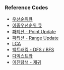 ### Reference Codes

- [우선순위큐]()
- [이중우선순위 큐]()
- [파티션 - Point Update]()
- [파티션 - Range Update]()
- [LCA]()
- [백트래킹 - DFS / BFS]()
- [다익스트라]()
- [이진탐색 - 재귀]()
